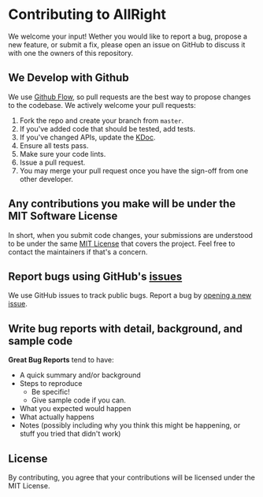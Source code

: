 # Contributing to AllRight
We welcome your input! Wether you would like to report a bug, propose a new feature, or submit a fix, please open an issue on GitHub to discuss it with one the owners of this repository.

## We Develop with Github
We use [Github Flow](https://guides.github.com/introduction/flow/index.html), so pull requests are the best way to propose changes to the codebase. We actively welcome your pull requests:

1. Fork the repo and create your branch from `master`.
2. If you've added code that should be tested, add tests.
3. If you've changed APIs, update the [KDoc](https://kotlinlang.org/docs/reference/kotlin-doc.html).
4. Ensure all tests pass.
5. Make sure your code lints.
6. Issue a pull request.
7. You may merge your pull request once you have the sign-off from one other developer.

## Any contributions you make will be under the MIT Software License
In short, when you submit code changes, your submissions are understood to be under the same [MIT License](http://choosealicense.com/licenses/mit/) that covers the project. Feel free to contact the maintainers if that's a concern.

## Report bugs using GitHub's [issues](https://github.com/sthoray/AllRight/issues)
We use GitHub issues to track public bugs. Report a bug by [opening a new issue](https://github.com/sthoray/AllRight/issues).

## Write bug reports with detail, background, and sample code
**Great Bug Reports** tend to have:

- A quick summary and/or background
- Steps to reproduce
  - Be specific!
  - Give sample code if you can.
- What you expected would happen
- What actually happens
- Notes (possibly including why you think this might be happening, or stuff you tried that didn't work)

## License
By contributing, you agree that your contributions will be licensed under the MIT License.
